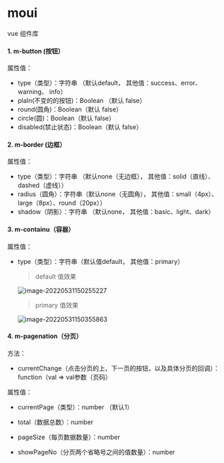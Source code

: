 # moui

vue 组件库

#### 1. m-button (按钮）

属性值：

- type（类型）：字符串    （默认default， 其他值：success、error、 warning、 info）
- plaIn(不变的的按钮)：Boolean （默认 false）
- round(圆角)：Boolean（默认 false）
- circle(圆)：Boolean（默认 false）
- disabled(禁止状态)：Boolean（默认 false）

#### 2. m-border (边框）

属性值：

- type（类型）：字符串  （默认none（无边框）， 其他值：solid（直线）、dashed（虚线））
- radius（圆角）：字符串（默认none（无圆角）， 其他值：small（4px）、large（8px）、round（20px））
- shadow（阴影）：字符串  （默认none， 其他值：basic、light、dark）

#### 3. m-containu（容器）

属性值：

- type（类型）：字符串（默认值default， 其他值：primary）

  > default 值效果

  ![image-20220531150255227](C:\Users\admin\AppData\Roaming\Typora\typora-user-images\image-20220531150255227.png)

  > primary 值效果

  ![image-20220531150355863](C:\Users\admin\AppData\Roaming\Typora\typora-user-images\image-20220531150355863.png)



#### 4. m-pagenation（分页）

方法：

- currentChange（点击分页的上、下一页的按钮，以及具体分页的回调）：function（val  =>  val参数（页码）

属性值：

- currentPage（类型）：number  （默认1）

- total（数据总数）：number

- pageSize（每页数据数量）：number

- showPageNo（分页两个省略号之间的值数量）：number

  

  

